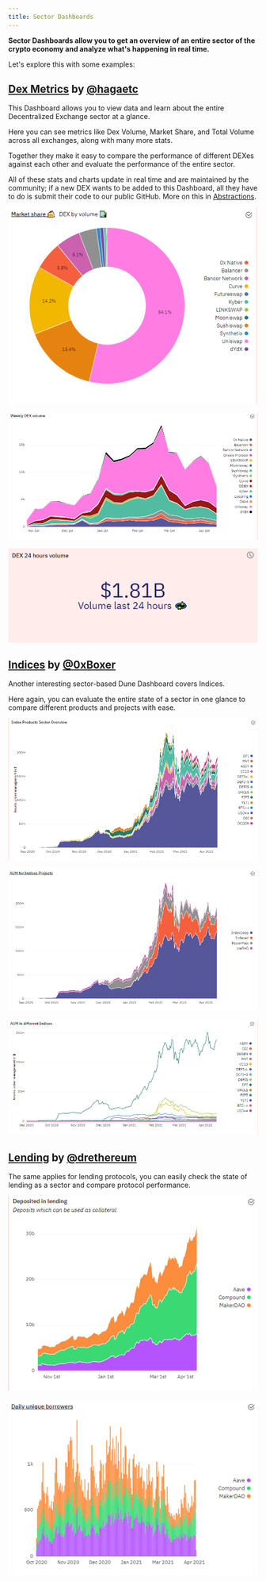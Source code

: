 ```yaml
---
title: Sector Dashboards
---
```


**Sector Dashboards allow you to get an overview of an entire sector of the crypto economy and analyze what's happening in real time.**

Let's explore this with some examples:

## [Dex Metrics](https://dune.com/hagaetc/dex-metrics) by [@hagaetc](https://dune.com/hagaetc)

This Dashboard allows you to view data and learn about the entire Decentralized Exchange sector at a glance.

Here you can see metrics like Dex Volume, Market Share, and Total Volume across all exchanges, along with many more stats.

Together they make it easy to compare the performance of different DEXes against each other and evaluate the performance of the entire sector.

All of these stats and charts update in real time and are maintained by the community; if a new DEX wants to be added to this Dashboard, all they have to do is submit their code to our public GitHub. More on this in [Abstractions](/docs/tables/abstractions/).

![DEX weekly](images/dex-weekly.png)

![DEX market share](images/dex-market-share.png)

![DEX 24 hour](images/dex-24-hour.png)

## [Indices](https://dune.com/0xBoxer/indices-products) by [@0xBoxer](https://dune.com/0xBoxer)

Another interesting sector-based Dune Dashboard covers Indices.

Here again, you can evaluate the entire state of a sector in one glance to compare different products and projects with ease.

![Indices sector](images/indices-sector.png)

![Indices AUM](images/indices-aum.png)

![Indices AUM 2](images/indices-aum-2.png)

## [Lending](https://dune.com/drethereum/Lending-Analysis) by [@drethereum](https://dune.com/drethereum)

The same applies for lending protocols, you can easily check the state of lending as a sector and compare protocol performance.

![Lending deposits](images/lending-deposits.png)

![Lending borrowers](images/lending-borrowers.png)